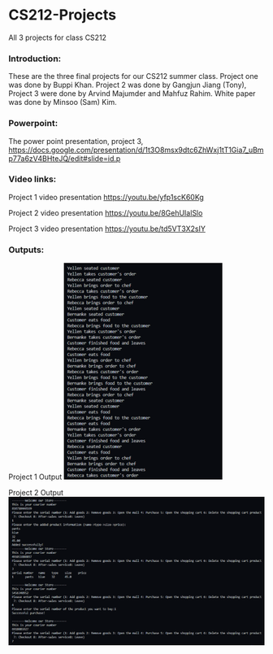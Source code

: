 # CS212-Projects
All 3 projects for class CS212

### Introduction:
These are the three final projects for our CS212 summer class. Project one was done by Buppi Khan. Project 2 was done by Gangjun Jiang (Tony), Project 3 were done by Arvind Majumder and Mahfuz Rahim. White paper was done by Minsoo (Sam) Kim.

### Powerpoint: 
The power point presentation, project 3, https://docs.google.com/presentation/d/1t3O8msx9dtc6ZhWxj1tT1Gia7_uBmp77a6zV4BHteJQ/edit#slide=id.p

### Video links: 
Project 1 video presentation
https://youtu.be/yfp1scK60Kg

Project 2 video presentation
https://youtu.be/8GehUIalSlo

Project 3 video presentation
https://youtu.be/td5VT3X2sIY

### Outputs: 
Project 1 Output
![Project 1 Output](Project1Output.png)

Project 2 Output
![Project 2 Output](Project2Output.png)




